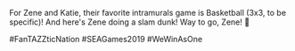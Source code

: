 For Zene and Katie, their favorite intramurals game is Basketball (3x3, to be specific)! And here's Zene doing a slam dunk! Way to go, Zene! 🙂

#FanTAZZticNation #SEAGames2019 #WeWinAsOne